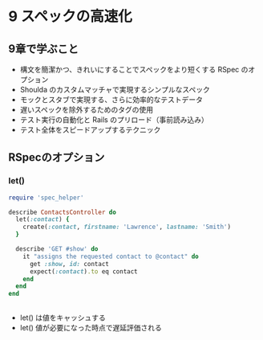 # 9 スペックの高速化

## 9章で学ぶこと
* 構文を簡潔かつ、きれいにすることでスペックをより短くする RSpec のオプション
* Shoulda のカスタムマッチャで実現するシンプルなスペック
* モックとスタブで実現する、さらに効率的なテストデータ
* 遅いスペックを除外するためのタグの使用
* テスト実行の自動化と Rails のプリロード（事前読み込み）
* テスト全体をスピードアップするテクニック


## RSpecのオプション

### let()


```ruby
require 'spec_helper'

describe ContactsController do
  let(:contact) {
    create(:contact, firstname: 'Lawrence', lastname: 'Smith')
  }

  describe 'GET #show' do
    it "assigns the requested contact to @contact" do
      get :show, id: contact
      expect(:contact).to eq contact
    end
  end
end
  
```

* let() は値をキャッシュする
* let() 値が必要になった時点で遅延評価される



